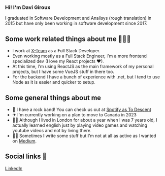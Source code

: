 ### Hi! I'm Davi Giroux
I graduated in Software Development and Analisys (rough translation) in 2015 but have only been working in software development since 2017.

## Some work related things about me 👨🏻‍💻
- I work at [X-Team](https://xteam.com) as a Full Stack Developer.
- Even working mostly as a Full Stack Engineer, I'm a more frontend specialized dev (I love my React projects ❤).
- At this time, I'm using ReactJS as the main framework of my personal projects, but I have some VueJS stuff in there too.
- For the backend I have a bunch of experience with .net, but I tend to use Node as it is easier and quicker to setup.

## Some general things about me 
- 🎸  I have a rock band! You can check us out at [Spotify as To Descent](https://open.spotify.com/artist/2kL0OVamLZTRvscqmBuPSC)
- ✈  I'm currently working on a plan to move to Canada in 2023
- 💂‍♂️  Although I lived in London for about a year when I was 7 years old, I actually learned english just by playing video games and watching youtube videos and not by living there.
- ✍🏼  Sometimes I write some stuff but I'm not at all as active as I wanted on [Medium](https://davigiroux.medium.com/).

## Social links 🔗
[LinkedIn](https://www.linkedin.com/in/davi-alvarenga-028614119/?locale=en_US)
